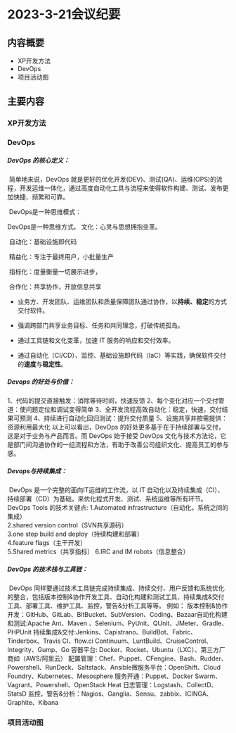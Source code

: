 # 2023-3-21会议纪要

## 内容概要

* XP开发方法
* DevOps
* 项目活动图

## 主要内容

### XP开发方法

### DevOps

##### DevOps 的核心定义：

​	简单地来说，DevOps 就是更好的优化开发(DEV)、测试(QA)、运维(OPS)的流程，开发运维一体化，通过高度自动化工具与流程来使得软件构建、测试、发布更加快捷、频繁和可靠。

​	DevOps是一种思维模式：

DevOps是一种思维方式。
	文化：心灵与思想拥抱变革。

​	自动化：基础设施即代码

​	精益化：专注于最终用户，小批量生产

​	指标化：度量衡量一切展示进步，

​	合作化：共享协作，开放信息共享

- 业务方、开发团队、运维团队和质量保障团队通过协作，以**持续、稳定**的方式交付软件。

- 强调跨部门共享业务目标、任务和共同理念，打破传统孤岛。

- 通过工具链和文化变革，加速 IT 服务的响应和交付效率。

- 通过自动化（CI/CD）、监控、基础设施即代码（IaC）等实践，确保软件交付的**速度**与**稳定性**。

  

##### Devops 的好处与价值：

1、代码的提交直接触发：消除等待时间，快速反馈
2、每个变化对应一个交付管道：使问题定位和调试变得简单
3、全开发流程高效自动化：稳定，快速，交付结果可预测
4、持续进行自动化回归测试：提升交付质量
5、设施共享并按需提供：资源利用最大化
	以上可以看出，DevOps 的好处更多基于在于持续部署与交付，这是对于业务与产品而言。而 DevOps 始于接受 DevOps 文化与技术方法论，它是部门间沟通协作的一组流程和方法，有助于改善公司组织文化、提高员工的参与感。

##### Devops与持续集成：

​	DevOps 是一个完整的面向IT运维的工作流，以 IT 自动化以及持续集成（CI）、持续部署（CD）为基础，来优化程式开发、测试、系统运维等所有环节。
DevOps Tools 的技术关键点:
1.Automated infrastructure（自动化，系统之间的集成）  
2.shared version control（SVN共享源码）  
3.one step build and deploy（持续构建和部署）  
4.feature flags（主干开发）  
5.Shared metrics（共享指标）
6.IRC and IM robots（信息整合）

##### DevOps 的技术栈与工具链：

​	DevOps 同样要通过技术工具链完成持续集成、持续交付、用户反馈和系统优化的整合，包括版本控制&协作开发工具、自动化构建和测试工具、持续集成&交付工具、部署工具、维护工具、监控，警告&分析工具等等。
例如：
​    版本控制&协作开发：GitHub、GitLab、BitBucket、SubVersion、Coding、Bazaar
​    自动化构建和测试:Apache Ant、Maven 、Selenium、PyUnit、QUnit、JMeter、Gradle、PHPUnit
​    持续集成&交付:Jenkins、Capistrano、BuildBot、Fabric、Tinderbox、Travis CI、flow.ci Continuum、LuntBuild、CruiseControl、Integrity、Gump、Go
​    容器平台: Docker、Rocket、Ubuntu（LXC）、第三方厂商如（AWS/阿里云）
​    配置管理：Chef、Puppet、CFengine、Bash、Rudder、Powershell、RunDeck、Saltstack、Ansible
​    微服务平台：OpenShift、Cloud Foundry、Kubernetes、Mesosphere
​    服务开通：Puppet、Docker Swarm、Vagrant、Powershell、OpenStack Heat
​    日志管理：Logstash、CollectD、StatsD
​    监控，警告&分析：Nagios、Ganglia、Sensu、zabbix、ICINGA、Graphite、Kibana

### 项目活动图
